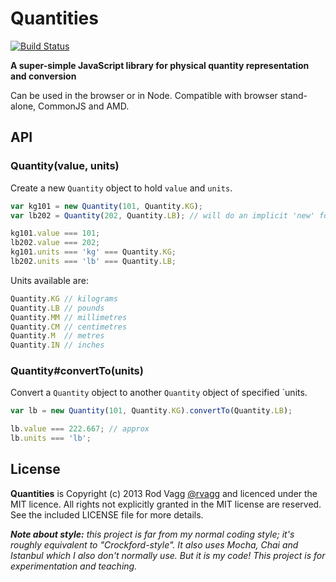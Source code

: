 # Quantities

[![Build Status](https://secure.travis-ci.org/rvagg/quantities.png)](http://travis-ci.org/rvagg/quantities)

**A super-simple JavaScript library for physical quantity representation and conversion**

Can be used in the browser or in Node. Compatible with browser stand-alone, CommonJS and AMD.

## API

### Quantity(value, units)

Create a new `Quantity` object to hold `value` and `units`.

```js
var kg101 = new Quantity(101, Quantity.KG);
var lb202 = Quantity(202, Quantity.LB); // will do an implicit 'new' for you

kg101.value === 101;
lb202.value === 202;
kg101.units === 'kg' === Quantity.KG;
lb202.units === 'lb' === Quantity.LB;
```

Units available are:

```js
Quantity.KG // kilograms
Quantity.LB // pounds
Quantity.MM // millimetres 
Quantity.CM // centimetres
Quantity.M  // metres
Quantity.IN // inches
```

### Quantity#convertTo(units)

Convert a `Quantity` object to another `Quantity` object of specified `units.

```js
var lb = new Quantity(101, Quantity.KG).convertTo(Quantity.LB);

lb.value === 222.667; // approx
lb.units === 'lb';
```

## License

**Quantities** is Copyright (c) 2013 Rod Vagg [@rvagg](https://twitter.com/rvagg) and licenced under the MIT licence. All rights not explicitly granted in the MIT license are reserved. See the included LICENSE file for more details.


***Note about style:*** *this project is far from my normal coding style; it's roughly equivalent to "Crockford-style". It also uses Mocha, Chai and Istanbul which I also don't normally use. But it is my code! This project is for experimentation and teaching.*